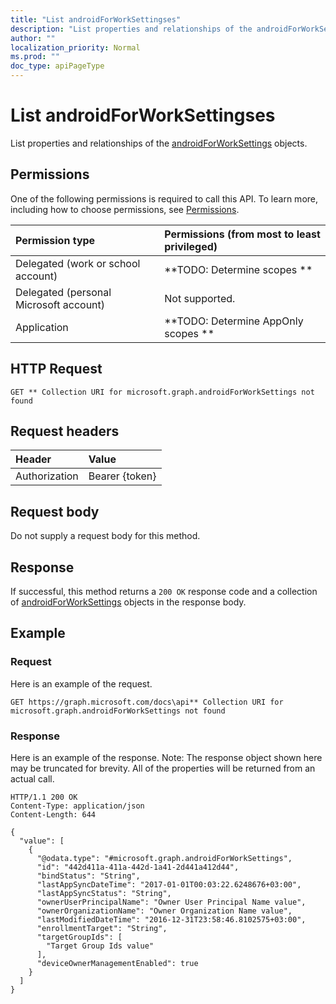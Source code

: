 ```yaml
---
title: "List androidForWorkSettingses"
description: "List properties and relationships of the androidForWorkSettings objects."
author: ""
localization_priority: Normal
ms.prod: ""
doc_type: apiPageType
---
```


# List androidForWorkSettingses

List properties and relationships of the [androidForWorkSettings](../resources/androidforworksettings.md) objects.

## Permissions
One of the following permissions is required to call this API. To learn more, including how to choose permissions, see [Permissions](/concepts/permissions-reference.md).

|Permission type|Permissions (from most to least privileged)|
|:---|:---|
|Delegated (work or school account)|**TODO: Determine scopes **|
|Delegated (personal Microsoft account)|Not supported.|
|Application|**TODO: Determine AppOnly scopes **|

## HTTP Request
<!-- {
  "blockType": "ignored"
}
-->
``` http
GET ** Collection URI for microsoft.graph.androidForWorkSettings not found
```

## Request headers
|Header|Value|
|:---|:---|
|Authorization|Bearer {token}|

## Request body
Do not supply a request body for this method.

## Response
If successful, this method returns a `200 OK` response code and a collection of [androidForWorkSettings](../resources/androidforworksettings.md) objects in the response body.

## Example

### Request
Here is an example of the request.
<!-- {
  "blockType": "request",
  "name": "get_androidforworksettings"
}
-->
``` http
GET https://graph.microsoft.com/docs\api** Collection URI for microsoft.graph.androidForWorkSettings not found
```

### Response
Here is an example of the response. Note: The response object shown here may be truncated for brevity. All of the properties will be returned from an actual call.
<!-- {
  "blockType": "response",
  "truncated": true,
  "@odata.type": "collection(microsoft.graph.androidforworksettings)"
}
-->
``` http
HTTP/1.1 200 OK
Content-Type: application/json
Content-Length: 644

{
  "value": [
    {
      "@odata.type": "#microsoft.graph.androidForWorkSettings",
      "id": "442d411a-411a-442d-1a41-2d441a412d44",
      "bindStatus": "String",
      "lastAppSyncDateTime": "2017-01-01T00:03:22.6248676+03:00",
      "lastAppSyncStatus": "String",
      "ownerUserPrincipalName": "Owner User Principal Name value",
      "ownerOrganizationName": "Owner Organization Name value",
      "lastModifiedDateTime": "2016-12-31T23:58:46.8102575+03:00",
      "enrollmentTarget": "String",
      "targetGroupIds": [
        "Target Group Ids value"
      ],
      "deviceOwnerManagementEnabled": true
    }
  ]
}
```

